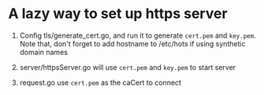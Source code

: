 # A lazy way to set up https server
1. Config tls/generate_cert.go, and run it to generate ``cert.pem`` and ``key.pem``. Note that, don't forget to add hostname to /etc/hots if using synthetic domain names

2. server/httpsServer.go will use ``cert.pem`` and ``key.pem`` to start server

3. request.go use ``cert.pem`` as the caCert to connect